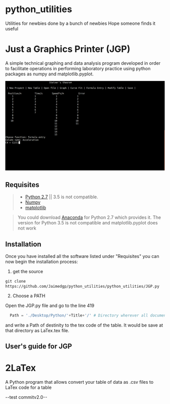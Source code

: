 # python_utilities
Utilities for newbies done by a bunch of newbies
Hope someone finds it useful

# Just a Graphics Printer (JGP)

  A simple technical graphing and data analysis program developed in order to facilitate operations in performing laboratory practice using python packages as numpy and matplotlib.pyplot.
  
  ![alt text](old-versions/JGP.png "Logo Title Text 1")
  
## Requisites
  
>* [Python 2.7](https://www.python.org/download/releases/2.7/) || 3.5 is not compatible.
>* [Numpy](http://www.numpy.org/) 
>* [matplotlib](http://matplotlib.org/) 

> You could download [Anaconda](https://www.continuum.io/downloads) for Python 2.7 which provides it. The version for Python 3.5 is not compatible and matplotlib.pyplot does not work

## Installation

Once you have installed all the software listed under "Requisites" you can now begin the installation process:

1. get the source

```
git clone https://github.com/Jaimedgp/python_utilities/python_utilities/JGP.py
```

2. Choose a PATH
 
  Open the JGP.py file and go to the line 419 
  ```python
 	Path = './Desktop/Python/'+Title+'/' # Directory wherever all document will be saved
  ```
  
  and write a Path of destinity to the tex code of the table. It would be save at that directory as LaTex.tex file.
  
## User's guide for JGP

# 2LaTex

  A Python program that allows convert your table of data as .csv files to LaTex code for a table

--test commitv2.0--
